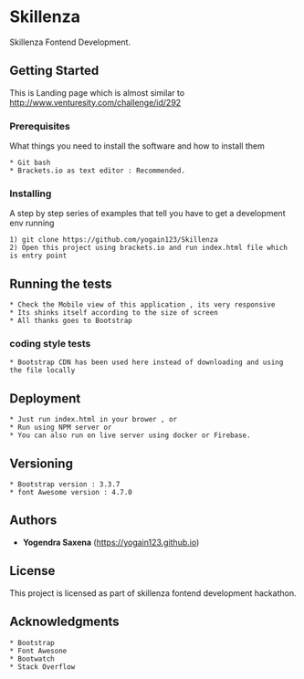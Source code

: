 # Skillenza

Skillenza Fontend Development.

## Getting Started

This is Landing page which is almost similar to http://www.venturesity.com/challenge/id/292

### Prerequisites

What things you need to install the software and how to install them

```
* Git bash
* Brackets.io as text editor : Recommended.

```

### Installing

A step by step series of examples that tell you have to get a development env running

```
1) git clone https://github.com/yogain123/Skillenza
2) Open this project using brackets.io and run index.html file which is entry point
```


## Running the tests
```
* Check the Mobile view of this application , its very responsive
* Its shinks itself according to the size of screen
* All thanks goes to Bootstrap
```



### coding style tests

```
* Bootstrap CDN has been used here instead of downloading and using the file locally
```

## Deployment

```
* Just run index.html in your brower , or
* Run using NPM server or
* You can also run on live server using docker or Firebase.
```


## Versioning

```
* Bootstrap version : 3.3.7
* font Awesome version : 4.7.0
```

## Authors

* **Yogendra Saxena** (https://yogain123.github.io)

## License

This project is licensed as part of skillenza fontend development hackathon.

## Acknowledgments

```
* Bootstrap
* Font Awesone
* Bootwatch
* Stack Overflow
```
